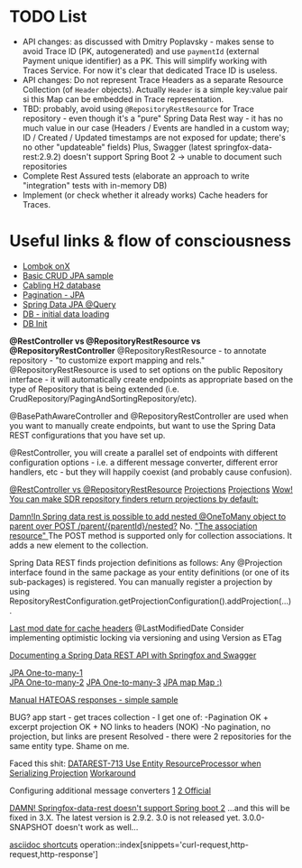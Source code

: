 # TODO List

* API changes: as discussed with Dmitry Poplavsky - makes sense to avoid Trace ID (PK, autogenerated)
and use `paymentId` (external Payment unique identifier) as a PK. This will simplify working with Traces Service.
For now it's clear that dedicated Trace ID is useless.
* API changes: Do not represent Trace Headers as a separate Resource Collection (of `Header` objects).
Actually `Header` is a simple key:value pair si this Map can be embedded in Trace representation.
* TBD: probably, avoid using `@RepositoryRestResource` for Trace repository - even though it's a "pure" Spring Data Rest way -
it has no much value in our case (Headers / Events are handled in a custom way; ID / Created / Updated timestamps are not exposed for update; there's no other "updateable" fields)
Plus, Swagger (latest springfox-data-rest:2.9.2) doesn't support Spring Boot 2 -\> unable to document such repositories
* Complete Rest Assured tests (elaborate an approach to write "integration" tests with in-memory DB)
* Implement (or check whether it already works) Cache headers for Traces.

# Useful links & flow of consciousness

* [Lombok onX](https://projectlombok.org/features/experimental/onX)
* [Basic CRUD JPA sample](https://projectlombok.org/features/experimental/onX)
* [Cabling H2 database](https://www.baeldung.com/spring-boot-h2-database)
* [Pagination - JPA](https://www.baeldung.com/jpa-pagination)
* [Spring Data JPA @Query](https://www.baeldung.com/spring-data-jpa-query)
* [DB - initial data loading](https://www.baeldung.com/spring-boot-data-sql-and-schema-sql)
* [DB Init](https://docs.spring.io/spring-boot/docs/current/reference/html/howto-database-initialization.html)


**@RestController vs @RepositoryRestResource vs @RepositoryRestController**
@RepositoryRestResource - to annotate repository - "to customize export mapping and rels."
@RepositoryRestResource is used to set options on the public Repository interface - 
it will automatically create endpoints as appropriate based on the type of Repository that is being extended 
(i.e. CrudRepository/PagingAndSortingRepository/etc).

@BasePathAwareController and @RepositoryRestController are used when you want to manually create endpoints, 
but want to use the Spring Data REST configurations that you have set up.

@RestController, you will create a parallel set of endpoints with different configuration options - i.e. 
a different message converter, different error handlers, etc - but they will happily coexist (and probably cause confusion).

[@RestController vs @RepositoryRestResource](https://stackoverflow.com/questions/22824840/when-to-use-restcontroller-vs-repositoryrestresource/23183168)
[Projections](https://docs.spring.io/spring-data/rest/docs/current/reference/html/#projections-excerpts)
[Projections](https://www.baeldung.com/spring-data-rest-projections-excerpts)
[Wow! You can make SDR repository finders return projections by default:](https://stackoverflow.com/questions/33288486/using-a-spring-data-rest-projection-as-a-representation-for-a-resource-in-a-cus)

[Damn!In Spring data rest is possible to add nested @OneToMany object to parent over POST /parent/{parentId}/nested?](https://stackoverflow.com/questions/37278662/in-spring-data-rest-is-possible-to-add-nested-onetomany-object-to-parent-over-p)
No.
[ "The association resource" ](https://docs.spring.io/spring-data/rest/docs/current/reference/html/#repository-resources.association-resource)
The POST method is supported only for collection associations. It adds a new element to the collection.



Spring Data REST finds projection definitions as follows:
    Any @Projection interface found in the same package as your entity definitions (or one of its sub-packages) is registered.
    You can manually register a projection by using RepositoryRestConfiguration.getProjectionConfiguration().addProjection(…).

[Last mod date for cache headers](https://docs.spring.io/spring-data/rest/docs/current/reference/html/#conditional.if-modified-since)
@LastModifiedDate
Consider implementing optimistic locking via versioning and using Version as ETag

[Documenting a Spring Data REST API with Springfox and Swagger](https://reflectoring.io/documenting-spring-data-rest-api-with-springfox/)
    
    
[JPA One-to-many-1](https://www.baeldung.com/hibernate-one-to-many)    
[JPA One-to-many-2](https://hellokoding.com/jpa-one-to-many-relationship-mapping-example-with-spring-boot-maven-and-mysql/)
[JPA One-to-many-3](https://vladmihalcea.com/the-best-way-to-map-a-onetomany-association-with-jpa-and-hibernate/)
[JPA map Map :)](https://reviewdb.io/questions/1505120348934/how-to-store-map-string-string-using-jpa)     

[Manual HATEOAS responses - simple sample](https://stackoverflow.com/questions/25858698/spring-hateoas-embedded-resource-support)


BUG? app start - get traces collection - I get one of:
-Pagination OK + excerpt projection OK + NO links to headers (NOK)
-No pagination, no projection, but links are present
Resolved - there were 2 repositories for the same entity type. Shame on me.

Faced this shit: [DATAREST-713 Use Entity ResourceProcessor when Serializing Projection](https://jira.spring.io/browse/DATAREST-713)
[Workaround](https://stackoverflow.com/questions/47048099/spring-data-rest-resourceprocessor-not-applied-on-projections)

Configuring additional message converters
[1](https://stackoverflow.com/questions/34172163/spring-boot-how-to-custom-httpmessageconverter)
[2 Official](https://docs.spring.io/spring-boot/docs/current/reference/html/boot-features-developing-web-applications.html#boot-features-spring-mvc-message-converters)

[DAMN! Springfox-data-rest doesn't support Spring boot 2](https://github.com/springfox/springfox/issues/2298)
...and this will be fixed in 3.X. The latest version is 2.9.2. 3.0 is not released yet. 3.0.0-SNAPSHOT doesn't work as well...

[asciidoc shortcuts](https://docs.spring.io/spring-restdocs/docs/current/reference/html5/#working-with-asciidoctor-including-snippets-operation)
operation::index[snippets='curl-request,http-request,http-response']

